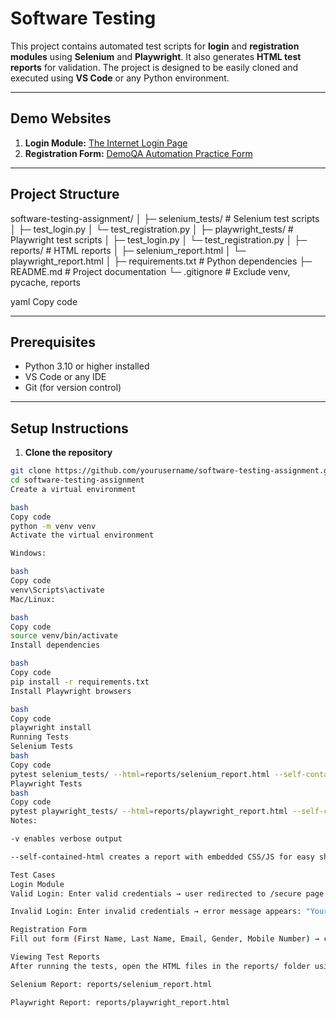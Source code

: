 # Software Testing

This project contains automated test scripts for **login** and **registration modules** using **Selenium** and **Playwright**. It also generates **HTML test reports** for validation. The project is designed to be easily cloned and executed using **VS Code** or any Python environment.

---

## Demo Websites

1. **Login Module:** [The Internet Login Page](https://the-internet.herokuapp.com/login)  
2. **Registration Form:** [DemoQA Automation Practice Form](https://demoqa.com/automation-practice-form)

---

## Project Structure

software-testing-assignment/
│
├─ selenium_tests/ # Selenium test scripts
│ ├─ test_login.py
│ └─ test_registration.py
│
├─ playwright_tests/ # Playwright test scripts
│ ├─ test_login.py
│ └─ test_registration.py
│
├─ reports/ # HTML reports
│ ├─ selenium_report.html
│ └─ playwright_report.html
│
├─ requirements.txt # Python dependencies
├─ README.md # Project documentation
└─ .gitignore # Exclude venv, pycache, reports

yaml
Copy code

---

## Prerequisites

- Python 3.10 or higher installed  
- VS Code or any IDE  
- Git (for version control)  

---

## Setup Instructions

1. **Clone the repository**
```bash
git clone https://github.com/yourusername/software-testing-assignment.git
cd software-testing-assignment
Create a virtual environment

bash
Copy code
python -m venv venv
Activate the virtual environment

Windows:

bash
Copy code
venv\Scripts\activate
Mac/Linux:

bash
Copy code
source venv/bin/activate
Install dependencies

bash
Copy code
pip install -r requirements.txt
Install Playwright browsers

bash
Copy code
playwright install
Running Tests
Selenium Tests
bash
Copy code
pytest selenium_tests/ --html=reports/selenium_report.html --self-contained-html -v
Playwright Tests
bash
Copy code
pytest playwright_tests/ --html=reports/playwright_report.html --self-contained-html -v
Notes:

-v enables verbose output

--self-contained-html creates a report with embedded CSS/JS for easy sharing

Test Cases
Login Module
Valid Login: Enter valid credentials → user redirected to /secure page.

Invalid Login: Enter invalid credentials → error message appears: "Your username is invalid!"

Registration Form
Fill out form (First Name, Last Name, Email, Gender, Mobile Number) → click Submit → confirmation modal appears.

Viewing Test Reports
After running the tests, open the HTML files in the reports/ folder using any browser:

Selenium Report: reports/selenium_report.html

Playwright Report: reports/playwright_report.html
